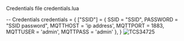 Credentials file
credentials.lua

-- Credentials
credentials = {
    ["SSID"] = {
        SSID     = "SSID",
        PASSWORD = "SSID password",
        MQTTHOST = 'ip address',
        MQTTPORT = 1883,
        MQTTUSER = 'admin',
        MQTTPASS = 'admin'
    },
}
![TCS34725](https://github.com/user-attachments/assets/91bcd941-b4bc-4553-ab5e-7f15fdafc5f7)